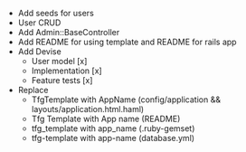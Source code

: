- Add seeds for users
- User CRUD
- Add Admin::BaseController
- Add README for using template and README for rails app
- Add Devise
  - User model [x]
  - Implementation [x]
  - Feature tests [x]
- Replace
  - TfgTemplate with AppName (config/application && layouts/application.html.haml)
  - Tfg Template with App name (README)
  - tfg_template with app_name (.ruby-gemset)
  - tfg-template with app-name (database.yml)